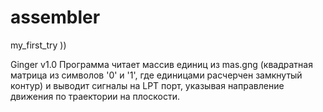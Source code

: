 # assembler
my_first_try ))

Ginger v1.0
Программа читает массив единиц из mas.gng (квадратная матрица из символов '0' и '1', где единицами расчерчен замкнутый контур)
и выводит сигналы на LPT порт, указывая направление движения по траектории на плоскости.
